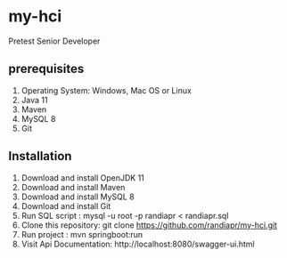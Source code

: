 # my-hci
Pretest Senior Developer

## prerequisites
1. Operating System: Windows, Mac OS or Linux
2. Java 11
3. Maven
4. MySQL 8
5. Git

## Installation
1. Download and install OpenJDK 11
2. Download and install Maven
3. Download and install MySQL 8
4. Download and install Git
5. Run SQL script : mysql -u root -p randiapr < randiapr.sql
6. Clone this repository: git clone https://github.com/randiapr/my-hci.git
7. Run project : mvn springboot:run
8. Visit Api Documentation: http://localhost:8080/swagger-ui.html
